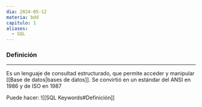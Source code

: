 ```yaml
---
dia: 2024-05-12
materia: bdd
capitulo: 1
aliases:
  - SQL
---
```

### Definición
---
Es un lenguaje de consultad estructurado, que permite acceder y manipular [[Base de datos|bases de datos]]. Se convirtió en un estándar del ANSI en 1986 y de ISO en 1987

Puede hacer: ![[SQL Keywords#Definición]]
